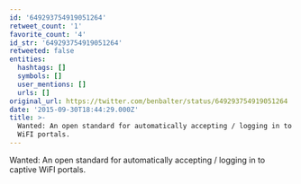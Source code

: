 ```yaml
---
id: '649293754919051264'
retweet_count: '1'
favorite_count: '4'
id_str: '649293754919051264'
retweeted: false
entities:
  hashtags: []
  symbols: []
  user_mentions: []
  urls: []
original_url: https://twitter.com/benbalter/status/649293754919051264
date: '2015-09-30T18:44:29.000Z'
title: >-
  Wanted: An open standard for automatically accepting / logging in to captive
  WiFI portals.
---
```


Wanted: An open standard for automatically accepting / logging in to captive WiFI portals.